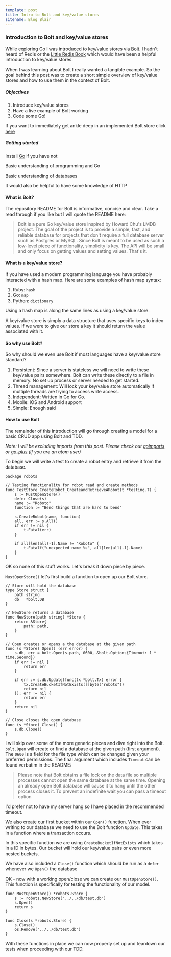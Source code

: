 ```yaml
---
template: post
title: Intro to Bolt and key/value stores
sitename: Blog Blair
---
```


###  Introduction to Bolt and key/value stores
While exploring Go I was introduced to key/value stores via
[Bolt](https://github.com/boltdb/bolt). I hadn't heard of Redis or the
[Little Redis Book](http://openmymind.net/redis.pdf) which would have been a
helpful introduction to key/value stores.

When I was learning about Bolt I really wanted a tangible example. So the goal
behind this post was to create a short simple overview of key/value stores and
how to use them in the context of Bolt.

##### Objectives
1. Introduce key/value stores
2. Have a live example of Bolt working
3. Code some Go!

If you want to immediately get ankle deep in an implemented Bolt store click
[here](https://github.com/amaxwellblair/crud_app/blob/master/app/models/robotStore.go)

##### Getting started
Install [Go](https://golang.org/doc/install) if you have not

Basic understanding of programming and Go

Basic understanding of databases

It would also be helpful to have some knowledge of HTTP

#### What is Bolt?
The repository README for Bolt is informative, concise and clear. Take a read
through if you like but I will quote the README here:

>Bolt is a pure Go key/value store inspired by Howard Chu's LMDB project. The
goal of the project is to provide a simple, fast, and reliable database for
projects that don't require a full database server such as Postgres or MySQL.
>Since Bolt is meant to be used as such a low-level piece of functionality,
simplicity is key. The API will be small and only focus on getting values and
setting values. That's it.

#### What is a key/value store?
If you have used a modern programming language you have probably interacted with
 a hash map. Here are some examples of hash map syntax:

1. Ruby: `hash`
2. Go: `map`
3. Python: `dictionary`

Using a hash map is along the same lines as using a key/value store.

A key/value store is simply a data structure that uses specific keys
to index values. If we were to give our store a key it should return the value
associated with it.

#### So why use Bolt?
So why should we even use Bolt if most languages have a key/value store
standard?

1. Persistent: Since a server is stateless we will need to write these key/value
pairs somewhere. Bolt can write these directly to a file in memory. No set up
process or server needed to get started.
2. Thread management: Will lock your key/value store automatically if multiple
threads are trying to access write access.
3. Independent: Written in Go for Go.
4. Mobile: iOS and Android support
5. Simple: Enough said

#### How to use Bolt
The remainder of this introduction will go through creating a model for a basic
CRUD app using Bolt and TDD.

*Note: I will be excluding imports from this post. Please check out
[goimports](https://godoc.org/golang.org/x/tools/cmd/goimports) or
[go-plus](https://atom.io/packages/go-plus) (if you are an atom user)*

To begin we will write a test to create a robot entry and retrieve it from the
database.

```
package robots

// Testing functionality for robot read and create methods
func TestStore_CreateRobot_CreateandRetrieveARobot(t *testing.T) {
	s := MustOpenStore()
	defer Close(s)
	name := "Roboto"
	function := "Bend things that are hard to bend"

	s.CreateRobot(name, function)
	all, err := s.All()
	if err != nil {
		t.Fatal(err)
	}

	if all[len(all)-1].Name != "Roboto" {
		t.Fatalf("unexpected name %s", all[len(all)-1].Name)
	}
}
```

OK so none of this stuff works. Let's break it down piece by piece.

`MustOpenStore()` let's first build a function to open up our Bolt store.

```
// Store will hold the database
type Store struct {
	path string
	db   *bolt.DB
}

// NewStore returns a database
func NewStore(path string) *Store {
	return &Store{
		path: path,
	}
}

// Open creates or opens a the database at the given path
func (s *Store) Open() (err error) {
	s.db, err = bolt.Open(s.path, 0600, &bolt.Options{Timeout: 1 * time.Second})
	if err != nil {
		return err
	}

	if err := s.db.Update(func(tx *bolt.Tx) error {
		tx.CreateBucketIfNotExists([]byte("robots"))
		return nil
	}); err != nil {
		return err
	}
	return nil
}

// Close closes the open database
func (s *Store) Close() {
	s.db.Close()
}
```

I will skip over some of the more generic pieces and dive right into the Bolt.
`bolt.Open` will create or find a database at the given path (first argument).
The `0600` is a field for the file type which can be changed given your
preferred permissions. The final argument which includes `Timeout` can be found
verbatim in the README:
>Please note that Bolt obtains a file lock on the data file so multiple
processes cannot open the same database at the same time. Opening an already
open Bolt database will cause it to hang until the other process closes it. To
prevent an indefinite wait you can pass a timeout option

I'd prefer not to have my server hang so I have placed in the recommended
timeout.

We also create our first bucket within our `Open()` function. When ever
writing to our database we need to use the Bolt function `Update`. This takes in
 a function where a transaction occurs.

In this specific function we are using `CreateBucketIfNotExists` which takes in
a ID in bytes. Our bucket will hold our key/value pairs or even more nested
buckets.

We have also included a `Close()` function which should be run as a `defer`
whenever we `Open()` the database

OK - now with a working open/close we can create our `MustOpenStore()`. This
function is specifically for testing the functionality of our model.

```
func MustOpenStore() *robots.Store {
	s := robots.NewStore("../../db/test.db")
	s.Open()
	return s
}

func Close(s *robots.Store) {
	s.Close()
	os.Remove("../../db/test.db")
}
```

With these functions in place we can now properly set up and teardown our tests
when proceeding with our TDD.
